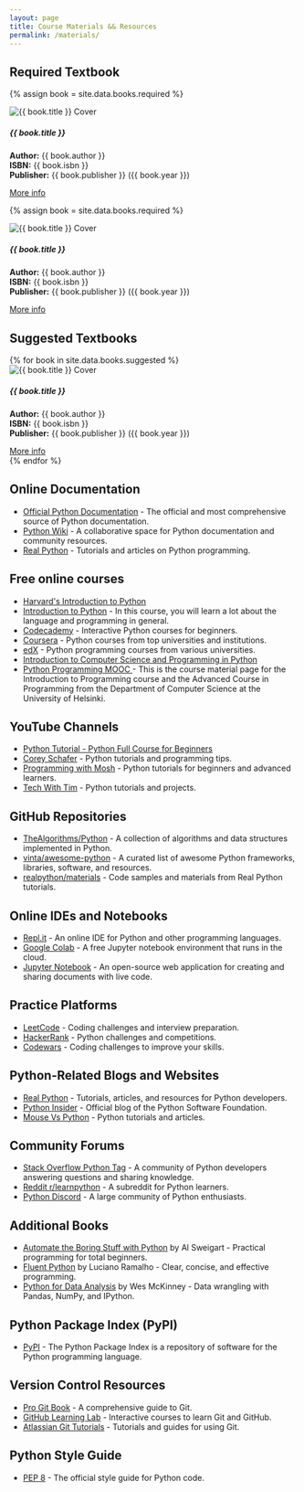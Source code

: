 ```yaml
---
layout: page
title: Course Materials && Resources
permalink: /materials/
---
```



## Required Textbook

{% assign book = site.data.books.required %}
<div class="card mb-3">
  <div class="row g-0">
    <div class="col-md-2">
      <img src="{{ book.image | relative_url }}" class="img-fluid rounded-start" alt="{{ book.title }} Cover">
    </div>
    <div class="col-md-8">
      <div class="card-body">
        <h5 class="card-title">{{ book.title }}</h5>
        <p class="card-text">
          <strong>Author:</strong> {{ book.author }}<br>
          <strong>ISBN:</strong> {{ book.isbn }}<br>
          <strong>Publisher:</strong> {{ book.publisher }} ({{ book.year }})
        </p>
        <a href="{{ book.link }}" class="btn btn-primary">More info</a>
      </div>
    </div>
  </div>
</div>


   {% assign book = site.data.books.required %}
   <div class="card mb-3">
     <div class="row g-0">
       <div class="col-md-2">
         <img src="{{ book.image | relative_url }}" class="img-fluid rounded-start" alt="{{ book.title }} Cover">
       </div>
       <div class="col-md-8">
         <div class="card-body">
           <h5 class="card-title">{{ book.title }}</h5>
           <p class="card-text">
             <strong>Author:</strong> {{ book.author }}<br>
             <strong>ISBN:</strong> {{ book.isbn }}<br>
             <strong>Publisher:</strong> {{ book.publisher }} ({{ book.year }})
           </p>
           <a href="{{ book.link }}" class="btn btn-primary">More info</a>
         </div>
       </div>
     </div>
   </div>

## Suggested Textbooks
   
<div class="card mb-3">
   {% for book in site.data.books.suggested %}
    <div class="row g-0">
       <div class="col-md-4">
         <img src="{{ book.image | relative_url }}" class="img-fluid rounded-start" alt="{{ book.title }} Cover">
       </div>
       <div class="col-md-8">
         <div class="card-body">
           <h5 class="card-title">{{ book.title }}</h5>
           <p class="card-text">
             <strong>Author:</strong> {{ book.author }}<br>
             <strong>ISBN:</strong> {{ book.isbn }}<br>
             <strong>Publisher:</strong> {{ book.publisher }} ({{ book.year }})
           </p>
           <a href="{{ book.link }}" class="btn btn-primary">More info</a>
         </div>
       </div>
     </div>
   {% endfor %}
   </div>

## Online Documentation

- [Official Python Documentation](https://docs.python.org/3/) - The official and most comprehensive source of Python documentation.
- [Python Wiki](https://wiki.python.org/moin/) - A collaborative space for Python documentation and community resources.
- [Real Python](https://realpython.com/) - Tutorials and articles on Python programming.

## Free online courses 
- [Harvard's Introduction to Python](https://cs50.harvard.edu/python/2022/)
- [Introduction to Python](https://profound.academy/python-introduction) - In this course, you will learn a lot about the language and programming in general.
- [Codecademy](https://www.codecademy.com/learn/learn-python-3) - Interactive Python courses for beginners.
- [Coursera](https://www.coursera.org/courses?query=python) - Python courses from top universities and institutions.
- [edX](https://www.edx.org/learn/python) - Python programming courses from various universities.
- [Introduction to Computer Science and Programming in Python](https://ocw.mit.edu/courses/6-0001-introduction-to-computer-science-and-programming-in-python-fall-2016/)
- [Python Programming MOOC ](https://programming-24.mooc.fi/) - This is the course material page for the Introduction to Programming course and the Advanced Course in Programming from the Department of Computer Science at the University of Helsinki.

## YouTube Channels
- [Python Tutorial - Python Full Course for Beginners](https://youtu.be/_uQrJ0TkZlc?si=BXzavVfLhGLTD5jS)
- [Corey Schafer](https://www.youtube.com/user/schafer5) - Python tutorials and programming tips.
- [Programming with Mosh](https://www.youtube.com/user/programmingwithmosh) - Python tutorials for beginners and advanced learners.
- [Tech With Tim](https://www.youtube.com/channel/UC4JX40jDee_tINbkjycV4Sg) - Python tutorials and projects.

## GitHub Repositories

- [TheAlgorithms/Python](https://github.com/TheAlgorithms/Python) - A collection of algorithms and data structures implemented in Python.
- [vinta/awesome-python](https://github.com/vinta/awesome-python) - A curated list of awesome Python frameworks, libraries, software, and resources.
- [realpython/materials](https://github.com/realpython/materials) - Code samples and materials from Real Python tutorials.

## Online IDEs and Notebooks

- [Repl.it](https://repl.it/~) - An online IDE for Python and other programming languages.
- [Google Colab](https://colab.research.google.com/) - A free Jupyter notebook environment that runs in the cloud.
- [Jupyter Notebook](https://jupyter.org/) - An open-source web application for creating and sharing documents with live code.

## Practice Platforms

- [LeetCode](https://leetcode.com/) - Coding challenges and interview preparation.
- [HackerRank](https://www.hackerrank.com/domains/tutorials/10-days-of-python) - Python challenges and competitions.
- [Codewars](https://www.codewars.com/) - Coding challenges to improve your skills.

## Python-Related Blogs and Websites

- [Real Python](https://realpython.com/) - Tutorials, articles, and resources for Python developers.
- [Python Insider](https://blog.python.org/) - Official blog of the Python Software Foundation.
- [Mouse Vs Python](https://www.blog.pythonlibrary.org/) - Python tutorials and articles.

## Community Forums

- [Stack Overflow Python Tag](https://stackoverflow.com/questions/tagged/python) - A community of Python developers answering questions and sharing knowledge.
- [Reddit r/learnpython](https://www.reddit.com/r/learnpython/) - A subreddit for Python learners.
- [Python Discord](https://pythondiscord.com/) - A large community of Python enthusiasts.

## Additional Books

- [Automate the Boring Stuff with Python](https://automatetheboringstuff.com/) by Al Sweigart - Practical programming for total beginners.
- [Fluent Python](https://www.oreilly.com/library/view/fluent-python/9781491946237/) by Luciano Ramalho - Clear, concise, and effective programming.
- [Python for Data Analysis](https://www.oreilly.com/library/view/python-for-data/9781491957653/) by Wes McKinney - Data wrangling with Pandas, NumPy, and IPython.

## Python Package Index (PyPI)

- [PyPI](https://pypi.org/) - The Python Package Index is a repository of software for the Python programming language.

## Version Control Resources

- [Pro Git Book](https://git-scm.com/book/en/v2) - A comprehensive guide to Git.
- [GitHub Learning Lab](https://lab.github.com/) - Interactive courses to learn Git and GitHub.
- [Atlassian Git Tutorials](https://www.atlassian.com/git/tutorials) - Tutorials and guides for using Git.

## Python Style Guide

- [PEP 8](https://www.python.org/dev/peps/pep-0008/) - The official style guide for Python code.